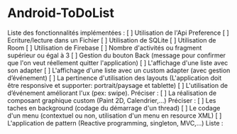 # Android-ToDoList

Liste des fonctionnalités implémentées :
[ ] Utilisation de l'Api Preference
[ ] Ecriture/lecture dans un Fichier
[ ] Utilisation de SQLite
[ ] Utilisation de Room
[ ] Utilisation de Firebase
[ ] Nombre d'activités ou fragment supérieur ou égal à 3
[ ] Gestion du bouton Back (message pour confirmer que l'on veut réellement quitter l'application)
[ ] L'affichage d'une liste avec son adapter
[ ] L'affichage d'une liste avec un custom adapter (avec gestion d’événement)
[ ] La pertinence d'utilisation des layouts (L'application doit être responsive et supporter: portrait/paysage et tablette)
[ ] L'utilisation de d’événement améliorant l'ux (pex: swipe). Préciser :
[ ] La réalisation de composant graphique custom (Paint 2D, Calendrier,...) Préciser :
[ ] Les taches en background (codage du démarrage d'un thread)
[ ] Le codage d'un menu (contextuel ou non, utilisation d'un menu en resource XML)
[ ] L'application de pattern (Reactive programming, singleton, MVC,...) Liste :